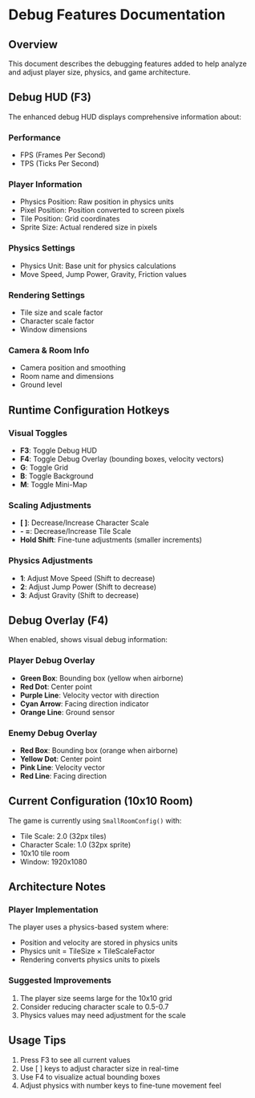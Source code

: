 # Debug Features Documentation

## Overview
This document describes the debugging features added to help analyze and adjust player size, physics, and game architecture.

## Debug HUD (F3)
The enhanced debug HUD displays comprehensive information about:

### Performance
- FPS (Frames Per Second)
- TPS (Ticks Per Second)

### Player Information
- Physics Position: Raw position in physics units
- Pixel Position: Position converted to screen pixels
- Tile Position: Grid coordinates
- Sprite Size: Actual rendered size in pixels

### Physics Settings
- Physics Unit: Base unit for physics calculations
- Move Speed, Jump Power, Gravity, Friction values

### Rendering Settings
- Tile size and scale factor
- Character scale factor
- Window dimensions

### Camera & Room Info
- Camera position and smoothing
- Room name and dimensions
- Ground level

## Runtime Configuration Hotkeys

### Visual Toggles
- **F3**: Toggle Debug HUD
- **F4**: Toggle Debug Overlay (bounding boxes, velocity vectors)
- **G**: Toggle Grid
- **B**: Toggle Background
- **M**: Toggle Mini-Map

### Scaling Adjustments
- **[ ]**: Decrease/Increase Character Scale
- **- =**: Decrease/Increase Tile Scale
- **Hold Shift**: Fine-tune adjustments (smaller increments)

### Physics Adjustments
- **1**: Adjust Move Speed (Shift to decrease)
- **2**: Adjust Jump Power (Shift to decrease)
- **3**: Adjust Gravity (Shift to decrease)

## Debug Overlay (F4)
When enabled, shows visual debug information:

### Player Debug Overlay
- **Green Box**: Bounding box (yellow when airborne)
- **Red Dot**: Center point
- **Purple Line**: Velocity vector with direction
- **Cyan Arrow**: Facing direction indicator
- **Orange Line**: Ground sensor

### Enemy Debug Overlay
- **Red Box**: Bounding box (orange when airborne)
- **Yellow Dot**: Center point
- **Pink Line**: Velocity vector
- **Red Line**: Facing direction

## Current Configuration (10x10 Room)
The game is currently using `SmallRoomConfig()` with:
- Tile Scale: 2.0 (32px tiles)
- Character Scale: 1.0 (32px sprite)
- 10x10 tile room
- Window: 1920x1080

## Architecture Notes

### Player Implementation
The player uses a physics-based system where:
- Position and velocity are stored in physics units
- Physics unit = TileSize × TileScaleFactor
- Rendering converts physics units to pixels

### Suggested Improvements
1. The player size seems large for the 10x10 grid
2. Consider reducing character scale to 0.5-0.7
3. Physics values may need adjustment for the scale

## Usage Tips
1. Press F3 to see all current values
2. Use [ ] keys to adjust character size in real-time
3. Use F4 to visualize actual bounding boxes
4. Adjust physics with number keys to fine-tune movement feel